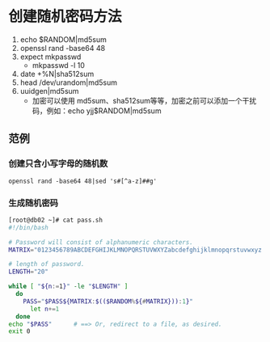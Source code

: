 

# 创建随机密码方法

1. echo $RANDOM|md5sum
2. openssl rand -base64 48
3. expect mkpasswd
    - mkpasswd -l 10
4. date +%N|sha512sum
5. head /dev/urandom|md5sum
6. uuidgen|md5sum
    - 加密可以使用 md5sum、sha512sum等等，加密之前可以添加一个干扰码，例如：echo yjj$RANDOM|md5sum

## 范例

### 创建只含小写字母的随机数

    openssl rand -base64 48|sed 's#[^a-z]##g'

### 生成随机密码

```bash
[root@db02 ~]# cat pass.sh
#!/bin/bash

# Password will consist of alphanumeric characters.
MATRIX="0123456789ABCDEFGHIJKLMNOPQRSTUVWXYZabcdefghijklmnopqrstuvwxyz.,?@#$%^&*()"

# length of password.
LENGTH="20"

while [ "${n:=1}" -le "$LENGTH" ]
  do
    PASS="$PASS${MATRIX:$(($RANDOM%${#MATRIX})):1}"
      let n+=1
  done
echo "$PASS"      # ==> Or, redirect to a file, as desired.
exit 0
```


